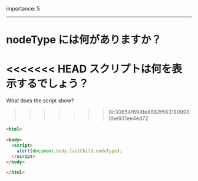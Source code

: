 importance: 5

---

# nodeType には何がありますか？

<<<<<<< HEAD
スクリプトは何を表示するでしょう？
=======
What does the script show?
>>>>>>> 8c30654f694fe8682f5631809980be931ee4ed72

```html
<html>

<body>
  <script>
    alert(document.body.lastChild.nodeType);
  </script>
</body>

</html>
```
